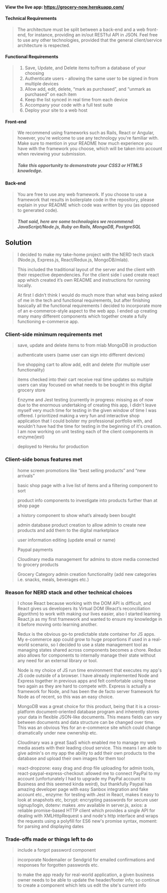 #### View the live app: https://grocery-now.herokuapp.com/

#### Technical Requirements
>The architecture must be split between a back-end and a web front-end, for instance, providing an in/out RESTful API in JSON. Feel free to use any other technologies, provided that the general client/service architecture is respected.

#### Functional Requirements
>1. Save, Update, and Delete items to/from a database of your choosing
>2. Authenticate users - allowing the same user to be signed in from multiple devices
>3. Allow add, edit, delete, “mark as purchased”, and “unmark as purchased” on each item
>4. Keep the list synced in real time from each device
>5. Accompany your code with a full test suite
>6. Deploy your site to a web host

#### Front-end
> We recommend using frameworks such as Rails, React or Angular, however, you're welcome to use any technology you're familiar with. Make sure to mention in your README how much experience you have with the framework you choose, which will be taken into account when reviewing your submission.
>##### Take this opportunity to demonstrate your CSS3 or HTML5 knowledge.

#### Back-end
>You are free to use any web framework. If you choose to use a framework that results in boilerplate code in the repository, please explain in your README which code was written by you (as opposed to generated code). 

>##### That said, here are some technologies we recommend: JavaScript/Node.js, Ruby on Rails, MongoDB, PostgreSQL

## Solution

>I decided to make my take-home project with the NERD tech stack (Node.js, Express.js, React/Redux.js, MongoDB/mlab).

>This included the traditional layout of the server and the client with their respective dependencies. For the client side I used create react app which created it’s own README and instructions for running locally. 

>At first I didn’t think I would do much more than what was being asked of me in the tech and functional requirements, but after finishing basically all the functional requirements I decided to incorporate more of an e-commerce-style aspect to the web app. I ended up creating many many different components which together create a fully functioning e-commerce app. 

### Client-side minimum requirements met

>save, update and delete items to from mlab MongoDB in production 

>authenticate users (same user can sign into different devices) 

>live shopping cart to allow add, edit and delete (for multiple user functionality) 

>items checked into their cart receive real time updates so multiple users can stay focused on what needs to be bought in this digital grocery store

>Enzyme and Jest testing (currently in progress: missing as of now due to the enormous undertaking of creating this app, I didn't leave myself very much time for testing in the given window of time I was offered. I prioritized making a very fun and interactive shop application that I could bolster my professional portfolio with, and wouldn't have had the time for testing in the beginning of it's creation. I am now working on unit testing each of the client components in enzyme/jest)

>deployed to Heroku for production

### Client-side bonus features met

>home screen promotions like “best selling products” and “new arrivals”

>basic shop page with a live list of items and a filtering component to sort 

>product info components to investigate into products further than at shop page

>a history component to show what’s already been bought

>admin database product creation to allow admin to create new products and add them to the digital marketplace 

>user information editing (update email or name)

>Paypal payments 

>Cloudinary media management for admins to store media connected to grocery products 

>Grocery Category admin creation functionality (add new categories i.e. snacks, meals, beverages etc.)

### Reason for NERD stack and other technical choices

>I chose React because working with the DOM API is difficult, and React gives us developers its Virtual DOM (React’s reconciliation algorithm) to work with making our lives easier, also I started learning React.js as my first framework and wanted to ensure my knowledge in it before moving onto learning another. 

>Redux is the obvious go-to predictable state container for JS apps. My e-commerce app could grow to huge proportions if used in a real-world scenario, so I decided to use a state management tool as managing states shared across components becomes a chore. Redux also allows for components to internally manage their state without any need for an external library or tool.

>Node is my choice of JS run time environment that executes my app's JS code outside of a browser. I have already implemented Node and Express together in previous apps and felt comfortable using these two again as they are hard to compete with. Express is actually a framework for Node, and has been the de facto server framework for Node as of recent, so this was an easy choice.

>MongoDB was a great choice for this product, being that it is a cross-platform document-oriented database program and inherently stores your data in flexible JSON-like documents. This means fields can vary between documents and data structure can be changed over time. This was an obvious Yes for an e-commerce site which could change dramatically under new ownership etc. 

>Cloudinary was a great SaaS which enabled me to manage my web media assets with their leading cloud service. This means I am able to give admin's on my app the ability to add their own products to the database and upload their own images for them too!

>react-dropzone: easy drag and drop file uploading for admin tools, react-paypal-express-checkout: allowed me to connect PayPal to my account (unfortunately I had to upgrade my PayPal account to Business and this seemed kinda weird), but thankfully Paypal has amazing developer page with easy Sanbox integration and fake account etc., enzyme: for testing with Jest in React, makes it easy to look at snapshots etc, bcrypt: encrypting passwords for secure user signup/login, dotenv: makes .env available in server.js, axios: a reliable promise-based HTTP client which provides a single API for dealing with XMLHttpRequest s and node's http interface and wraps the requests using a polyfill for ES6 new's promise syntax, moment: for parsing and displaying dates 

### Trade-offs made or things left to do 

>include a forgot password component 

>incorporate Nodemailer or Sendgrid for emailed confirmations and responses for forgotten passwords etc.

>to make the app ready for real-world application, a given business owner needs to be able to update the header/footer info; so continue to create a component which lets us edit the site's current info


